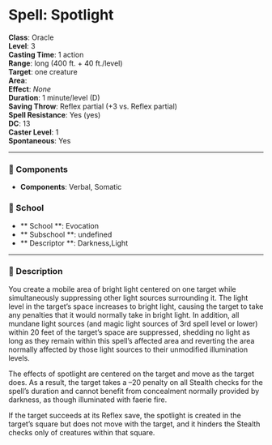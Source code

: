 
# Spell: Spotlight
**Class**: Oracle  
**Level**: 3  
**Casting Time**: 1 action  
**Range**: long (400 ft. + 40 ft./level)  
**Target**: one creature  
**Area**:   
**Effect**: _None_  
**Duration**: 1 minute/level (D)  
**Saving Throw**: Reflex partial (+3 vs. Reflex partial)  
**Spell Resistance**: Yes (yes)  
**DC**: 13  
**Caster Level**: 1  
**Spontaneous**: Yes

---

### 🔮 Components
- **Components**: Verbal, Somatic

### 🏫 School
- ** School **: Evocation
- ** Subschool **: undefined
- ** Descriptor **: Darkness,Light
---

### 📜 Description
You create a mobile area of bright light centered on one target while simultaneously suppressing other light sources surrounding it. The light level in the target’s space increases to bright light, causing the target to take any penalties that it would normally take in bright light. In addition, all mundane light sources (and magic light sources of 3rd spell level or lower) within 20 feet of the target’s space are suppressed, shedding no light as long as they remain within this spell’s affected area and reverting the area normally affected by those light sources to their unmodified illumination levels.

The effects of spotlight are centered on the target and move as the target does. As a result, the target takes a –20 penalty on all Stealth checks for the spell’s duration and cannot benefit from concealment normally provided by darkness, as though illuminated with faerie fire.

If the target succeeds at its Reflex save, the spotlight is created in the target’s square but does not move with the target, and it hinders the Stealth checks only of creatures within that square.
